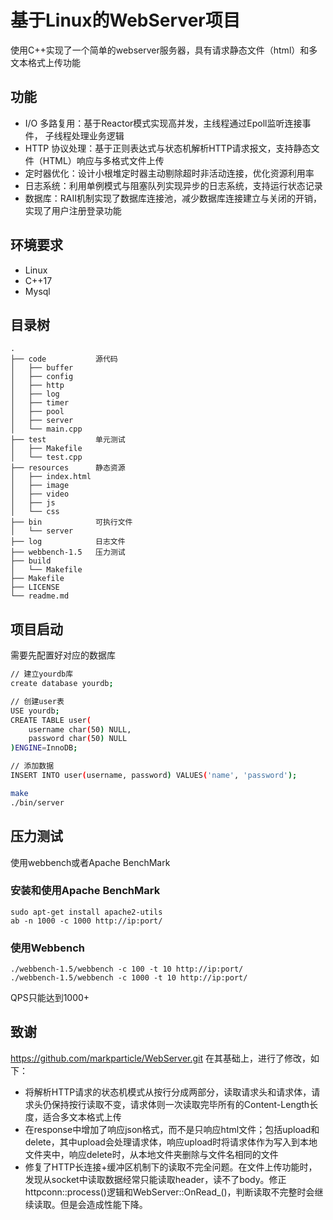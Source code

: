 <!--
 * @Author: Wang
 * @Date: 2025-04-16 15:18:20
 * @LastEditors: Please set LastEditors
 * @LastEditTime: 2025-04-16 16:14:56
 * @Description: 请填写简介
-->
# 基于Linux的WebServer项目
使用C++实现了一个简单的webserver服务器，具有请求静态文件（html）和多文本格式上传功能
## 功能
* I/O 多路复用：基于Reactor模式实现高并发，主线程通过Epoll监听连接事件，
子线程处理业务逻辑
* HTTP 协议处理：基于正则表达式与状态机解析HTTP请求报文，支持静态文
件（HTML）响应与多格式文件上传
* 定时器优化：设计小根堆定时器主动剔除超时非活动连接，优化资源利用率
* 日志系统：利用单例模式与阻塞队列实现异步的日志系统，支持运行状态记录
* 数据库：RAII机制实现了数据库连接池，减少数据库连接建立与关闭的开销，
实现了用户注册登录功能

## 环境要求
* Linux
* C++17
* Mysql

## 目录树
```
.
├── code           源代码
│   ├── buffer
│   ├── config
│   ├── http
│   ├── log
│   ├── timer
│   ├── pool
│   ├── server
│   └── main.cpp
├── test           单元测试
│   ├── Makefile
│   └── test.cpp
├── resources      静态资源
│   ├── index.html
│   ├── image
│   ├── video
│   ├── js
│   └── css
├── bin            可执行文件
│   └── server
├── log            日志文件
├── webbench-1.5   压力测试
├── build          
│   └── Makefile
├── Makefile
├── LICENSE
└── readme.md
```
## 项目启动
需要先配置好对应的数据库
```bash
// 建立yourdb库
create database yourdb;

// 创建user表
USE yourdb;
CREATE TABLE user(
    username char(50) NULL,
    password char(50) NULL
)ENGINE=InnoDB;

// 添加数据
INSERT INTO user(username, password) VALUES('name', 'password');
```

```bash
make
./bin/server
```

## 压力测试
使用webbench或者Apache BenchMark
### 安装和使用Apache BenchMark
```
sudo apt-get install apache2-utils
ab -n 1000 -c 1000 http://ip:port/
```
### 使用Webbench
```
./webbench-1.5/webbench -c 100 -t 10 http://ip:port/
./webbench-1.5/webbench -c 1000 -t 10 http://ip:port/
```
QPS只能达到1000+

## 致谢
https://github.com/markparticle/WebServer.git
在其基础上，进行了修改，如下：
* 将解析HTTP请求的状态机模式从按行分成两部分，读取请求头和请求体，请求头仍保持按行读取不变，请求体则一次读取完毕所有的Content-Length长度，适合多文本格式上传
* 在response中增加了响应json格式，而不是只响应html文件；包括upload和delete，其中upload会处理请求体，响应upload时将请求体作为写入到本地文件夹中，响应delete时，从本地文件夹删除与文件名相同的文件
* 修复了HTTP长连接+缓冲区机制下的读取不完全问题。在文件上传功能时，发现从socket中读取数据经常只能读取header，读不了body。修正httpconn::process()逻辑和WebServer::OnRead_()，判断读取不完整时会继续读取。但是会造成性能下降。